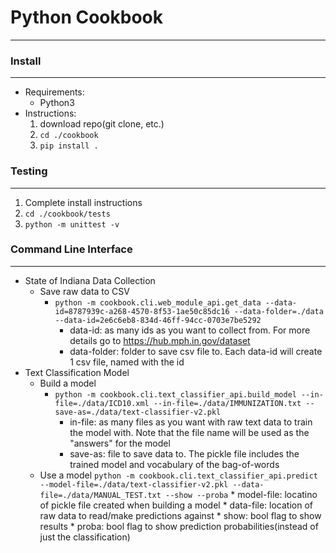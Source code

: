 # Python Cookbook
-----------------

### Install
-----------
* Requirements:
	* Python3
* Instructions:
	1. download repo(git clone, etc.)
	2. `cd ./cookbook`
	3. `pip install .`

### Testing
-----------
1. Complete install instructions
2. `cd ./cookbook/tests`
3. `python -m unittest -v`


### Command Line Interface
--------------------------
* State of Indiana Data Collection
	* Save raw data to CSV
		* `python -m cookbook.cli.web_module_api.get_data --data-id=8787939c-a268-4570-8f53-1ae50c85dc16 --data-folder=./data --data-id=2e6c6eb8-834d-46ff-94cc-0703e7be5292`
			* data-id: as many ids as you want to collect from.  For more details go to https://hub.mph.in.gov/dataset
			* data-folder: folder to save csv file to.  Each data-id will create 1 csv file, named with the id
* Text Classification Model
	* Build a model
		* `python -m cookbook.cli.text_classifier_api.build_model --in-file=./data/ICD10.xml --in-file=./data/IMMUNIZATION.txt --save-as=./data/text-classifier-v2.pkl`
			* in-file: as many files as you want with raw text data to train the model with.  Note that the file name will be used as the "answers" for the model
			* save-as: file to save data to.  The pickle file includes the trained model and vocabulary of the bag-of-words
	* Use a model
		`python -m cookbook.cli.text_classifier_api.predict --model-file=./data/text-classifier-v2.pkl --data-file=./data/MANUAL_TEST.txt --show --proba`
			* model-file: locatino of pickle file created when building a model
			* data-file: location of raw data to read/make predictions against
			* show: bool flag to show results
			* proba: bool flag to show prediction probabilities(instead of just the classification)